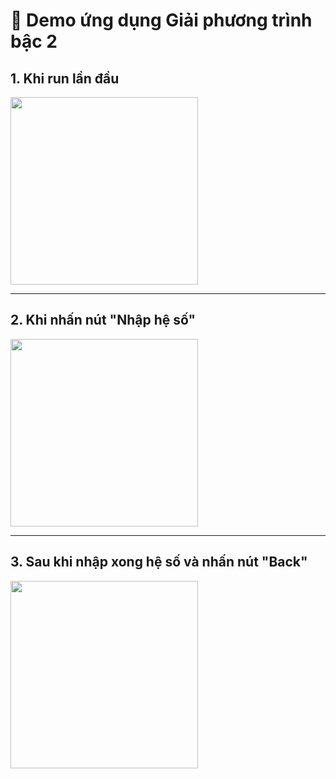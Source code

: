 # 📱 Demo ứng dụng Giải phương trình bậc 2

## 1. Khi run lần đầu
<img src="https://github.com/user-attachments/assets/68bfe2ee-83fa-47a6-88b6-e381179b959a" width="300"/>

---

## 2. Khi nhấn nút **"Nhập hệ số"**
<img src="https://github.com/user-attachments/assets/f25806f0-f204-4250-baa7-abe38e5654e1" width="300"/>

---

## 3. Sau khi nhập xong hệ số và nhấn nút **"Back"**
<img src="https://github.com/user-attachments/assets/7f2b7160-b8d9-4bb5-996e-de7ba6f6741c" width="300"/>
